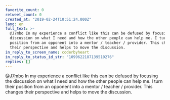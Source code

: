 ```yaml
---
favorite_count: 0
retweet_count: 0
created_at: "2019-02-24T10:51:24.000Z"
lang: en
full_text: >-
  @J7mbo In my experience a conflict like this can be defused by focusing the
  discussion on what I need and how the other people can help me. I turn their
  position from an opponent into a mentor / teacher / provider. This changes
  their perspective and helps to move the discussion.
in_reply_to_screen_name: coderbyheart
in_reply_to_status_id_str: "1099622187139510276"
replies: []
---
```


[@J7mbo](https://twitter.com/J7mbo) In my experience a conflict like this can be
defused by focusing the discussion on what I need and how the other people can
help me. I turn their position from an opponent into a mentor / teacher /
provider. This changes their perspective and helps to move the discussion.
